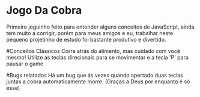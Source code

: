 # Jogo Da Cobra

Primeiro joguinho feito para entender alguns conceitos de JavaScript, ainda tem muito a corrigir, porém para meus amigos e eu,
trabalhar neste pequeno projetinho de estudo foi bastante produtivo e divertido.

#Conceitos Clássicos
  Corra atrás do alimento, mas cuidado com você mesmo! Utilize as teclas direcionais para se movimentar e a tecla 'P' para pausar o game
  
  
#Bugs relatados
  Há um bug que ás vezes quando apertado duas teclas juntas a cobra automaticamente morre. (Graças a Deus por enquanto é só esse)
